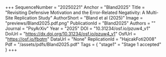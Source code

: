 +++
SequenceNumber = "20250221"
Anchor = "Bland2025"
Title = "Revisiting Defensive Motivation and the Error-Related Negativity: A Multi-Site Replication Study"
AuthorShort = "Bland et al (2025)"
Image = "previews/Bland2025.pdf.png"
PublicationId = "Bland2025"
Authors = ""
Journal = "PsyArXiv"
Year = "2025"
DOI = "10.31234/osf.io/pzuw4_v1"
DoiUrl = "https://dx.doi.org/10.31234/osf.io/pzuw4_v1"
OsfUrl = "https://osf.io/fbqtm"
DataUrl = "None"
ReplicationId = "HajcakFoti2008"
Pdf = "/assets/pdfs/Bland2025.pdf"
Tags = { "stage1" = "Stage 1 accepted" }
+++
